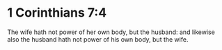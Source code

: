 # 1 Corinthians 7:4

The wife hath not power of her own body, but the husband: and likewise also the husband hath not power of his own body, but the wife.